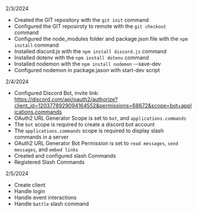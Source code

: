 2/3/2024
- Created the GIT repository with the `git init` command
- Configured the GIT reposiroty to remote with the `git checkout` command
- Configured the node_modules folder and package.json file with the `npm install` command
- Installed discord.js with the `npm install discord.js` command
- Installed dotenv with the `npm install dotenv` command
- Installed nodemon with the `npm install nodemon` --save-dev
- Configured nodemon in package.jason with start-dev script

2/4/2024
- Configured Discord Bot, invite link: https://discord.com/api/oauth2/authorize?client_id=1203778929094164552&permissions=68672&scope=bot+applications.commands
- OAuth2 URL Generator Scope is set to `bot`, and `applications.commands`
- The `bot` scope is required to create a discord bot account 
- The `applications.commands` scope is required to display slash commands in a server
- OAuth2 URL Generator Bot Permission is set to `read messages`, `send messages`, and `embed links`
- Created and configured slash Commands
- Registered Slash Commands

2/5/2024
- Create client
- Handle login
- Handle event interactions
- Handle `battle` slash command